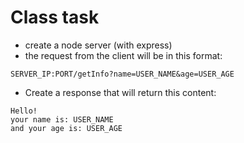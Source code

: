 # Class task
* create a node server (with express)
* the request from the client will be in this format:
```
SERVER_IP:PORT/getInfo?name=USER_NAME&age=USER_AGE
```
* Create a response that will return this content:
```
Hello!
your name is: USER_NAME
and your age is: USER_AGE
```
